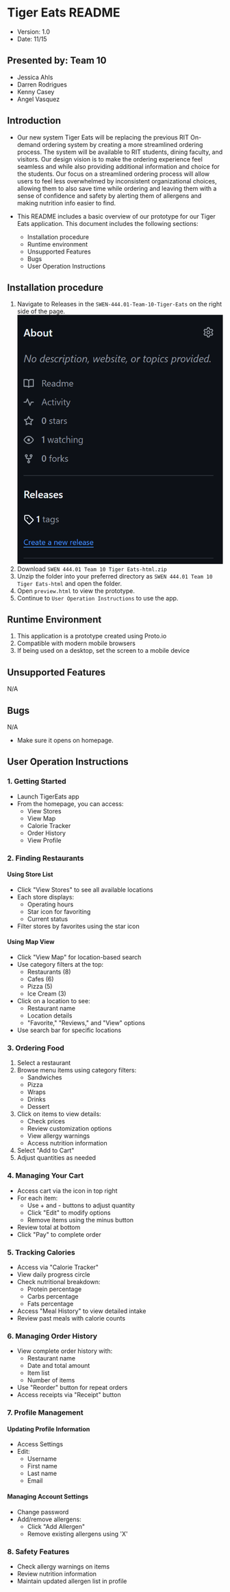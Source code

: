 # Tiger Eats README
- Version: 1.0
- Date: 11/15

## Presented by: Team 10
- Jessica Ahls
- Darren Rodrigues
- Kenny Casey
- Angel Vasquez

## Introduction
- Our new system Tiger Eats will be replacing the previous RIT On-demand ordering system by creating a more streamlined ordering process. The system will be available to RIT students, dining faculty, and visitors. Our design vision is to make the ordering experience feel seamless and while also providing additional information and choice for the students. Our focus on a streamlined ordering process will allow users to feel less overwhelmed by inconsistent organizational choices, allowing them to also save time while ordering and leaving them with a sense of confidence and safety by alerting them of allergens and making nutrition info easier to find.

- This README includes a basic overview of our prototype for our Tiger Eats application. This document includes the following sections:
    - Installation procedure
    - Runtime environment
    - Unsupported Features
    - Bugs 
    - User Operation Instructions

## Installation procedure 
1. Navigate to Releases in the `SWEN-444.01-Team-10-Tiger-Eats` on the right side of the page.
  ![Releases](docs/releases.png) 
2. Download `SWEN 444.01 Team 10 Tiger Eats-html.zip`
3. Unzip the folder into your preferred directory as `SWEN 444.01 Team 10 Tiger Eats-html` and open the folder.
4. Open `preview.html` to view the prototype.
5. Continue to `User Operation Instructions` to use the app.

## Runtime Environment
1. This application is a prototype created using Proto.io
2. Compatible with modern mobile browsers
3. If being used on a desktop, set the screen to a mobile device

## Unsupported Features
N/A

## Bugs 
N/A
- Make sure it opens on homepage.

## User Operation Instructions

### 1. Getting Started
- Launch TigerEats app
- From the homepage, you can access:
  - View Stores
  - View Map
  - Calorie Tracker
  - Order History
  - View Profile

### 2. Finding Restaurants
#### Using Store List
- Click "View Stores" to see all available locations
- Each store displays:
  - Operating hours
  - Star icon for favoriting
  - Current status
- Filter stores by favorites using the star icon

#### Using Map View
- Click "View Map" for location-based search
- Use category filters at the top:
  - Restaurants (8)
  - Cafes (6)
  - Pizza (5)
  - Ice Cream (3)
- Click on a location to see:
  - Restaurant name
  - Location details
  - "Favorite," "Reviews," and "View" options
- Use search bar for specific locations

### 3. Ordering Food
1. Select a restaurant
2. Browse menu items using category filters:
   - Sandwiches
   - Pizza
   - Wraps
   - Drinks
   - Dessert
3. Click on items to view details:
   - Check prices
   - Review customization options
   - View allergy warnings
   - Access nutrition information
4. Select "Add to Cart"
5. Adjust quantities as needed

### 4. Managing Your Cart
- Access cart via the icon in top right
- For each item:
  - Use + and - buttons to adjust quantity
  - Click "Edit" to modify options
  - Remove items using the minus button
- Review total at bottom
- Click "Pay" to complete order

### 5. Tracking Calories
- Access via "Calorie Tracker"
- View daily progress circle
- Check nutritional breakdown:
  - Protein percentage
  - Carbs percentage
  - Fats percentage
- Access "Meal History" to view detailed intake
- Review past meals with calorie counts

### 6. Managing Order History
- View complete order history with:
  - Restaurant name
  - Date and total amount
  - Item list
  - Number of items
- Use "Reorder" button for repeat orders
- Access receipts via "Receipt" button

### 7. Profile Management
#### Updating Profile Information
- Access Settings
- Edit:
  - Username
  - First name
  - Last name
  - Email

#### Managing Account Settings
- Change password
- Add/remove allergens:
  - Click "Add Allergen"
  - Remove existing allergens using 'X'

### 8. Safety Features
- Check allergy warnings on items
- Review nutrition information
- Maintain updated allergen list in profile
